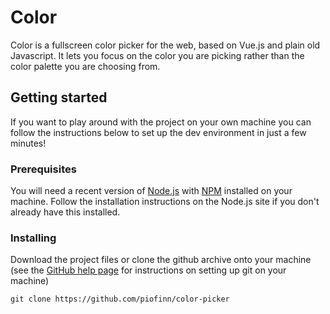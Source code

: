 # Color

Color is a fullscreen color picker for the web, based on Vue.js and plain old Javascript. It lets you focus on the color you are picking rather than the color palette you are choosing from.

## Getting started

If you want to play around with the project on your own machine you can follow the instructions below to set up the dev environment in just a few minutes!

### Prerequisites

You will need a recent version of [Node.js](https://nodejs.org/en/) with [NPM](https://www.npmjs.com/) installed on your machine. Follow the installation instructions on the Node.js site if you don't already have this installed.

### Installing

Download the project files or clone the github archive onto your machine (see the [GitHub help page](https://help.github.com/articles/set-up-git/) for instructions on setting up git on your machine)
```
git clone https://github.com/piofinn/color-picker
```
